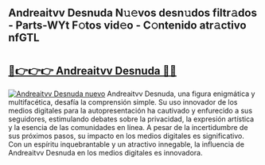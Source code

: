 ## Andreaitvv Desnuda N𝚞𝚎vos desn𝚞dos filtr𝚊dos - Parts-WYt F𝚘tos vid𝚎o - C𝚘ntenido atr𝚊ctivo nfGTL

# <h2><a href="http://mbc8q8.tromn.icu/?c=Andreaitvv+Desnuda">🔗👉👉👉 Andreaitvv Desnuda 🔗🔗</a></h2>

[![Andreaitvv Desnuda nuevo](https://i.imgur.com/pEAQMta.gif)](http://mbc8q8.tromn.icu/?c=Andreaitvv+Desnuda)
Andreaitvv Desnuda, una figura enigmática y multifacética, desafía la comprensión simple. Su uso innovador de los medios digitales para la autopresentación ha cautivado y enfurecido a sus seguidores, estimulando debates sobre la privacidad, la expresión artística y la esencia de las comunidades en línea. A pesar de la incertidumbre de sus próximos pasos, su impacto en los medios digitales es significativo. Con un espíritu inquebrantable y un atractivo innegable, la influencia de Andreaitvv Desnuda en los medios digitales es innovadora.
